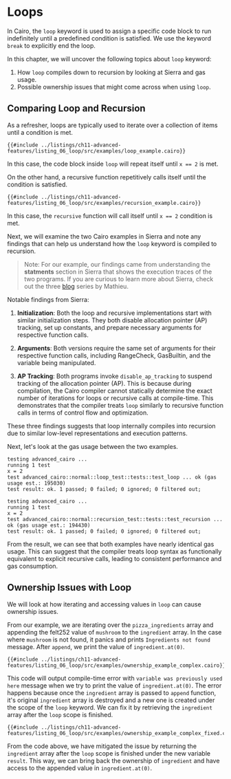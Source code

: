 # Loops 

In Cairo, the `loop` keyword is used to assign a specific code block to run indefinitely until a predefined condition is satisfied. We use the keyword `break` to explicitly end the loop. 

In this chapter, we will uncover the following topics about `loop` keyword: 

1. How `loop` compiles down to recursion by looking at Sierra and gas usage. 
2. Possible ownership issues that might come across when using `loop`. 

## Comparing Loop and Recursion

As a refresher, loops are typically used to iterate over a collection of items until a condition is met.

```rust,noplayground
{{#include ../listings/ch11-advanced-features/listing_06_loop/src/examples/loop_example.cairo}}
```

In this case, the code block inside `loop` will repeat itself until `x == 2` is met. 

On the other hand, a recursive function repetitively calls itself until the condition is satisfied. 

```rust,noplayground
{{#include ../listings/ch11-advanced-features/listing_06_loop/src/examples/recursion_example.cairo}}
```

In this case, the `recursive` function will call itself until `x == 2` condition is met. 

Next, we will examine the two Cairo examples in Sierra and note any findings that can help us understand how the `loop` keyword is compiled to recursion. 

>Note: For our example, our findings came from understanding the **statments** section in Sierra that shows the execution traces of the two programs. If you are curious to learn more about Sierra, check out the three [blog](https://medium.com/nethermind-eth/under-the-hood-of-cairo-1-0-exploring-sierra-7f32808421f5) series by Mathieu. 

Notable findings from Sierra: 

1. **Initialization**: Both the loop and recursive implementations start with similar initialization steps. They both disable allocation pointer (AP) tracking, set up constants, and prepare necessary arguments for respective function calls. 

2. **Arguments**: Both versions require the same set of arguments for their respective function calls, including RangeCheck, GasBuiltin, and the variable being manipulated. 

3. **AP Tracking**: Both programs invoke `disable_ap_tracking` to suspend tracking of the allocation pointer (AP). This is because during compilation, the Cairo compiler cannot statically determine the exact number of iterations for loops or recursive calls at compile-time. This demonstrates that the compiler treats `loop` similarly to recursive function calls in terms of control flow and optimization.

These three findings suggests that loop internally compiles into recursion due to similar low-level representations and execution patterns. 

Next, let's look at the gas usage between the two examples.

```bash,noplayground
testing advanced_cairo ...
running 1 test
x = 2
test advanced_cairo::normal::loop_test::tests::test_loop ... ok (gas usage est.: 195030)
test result: ok. 1 passed; 0 failed; 0 ignored; 0 filtered out;
```

```bash,noplayground
testing advanced_cairo ...
running 1 test
x = 2
test advanced_cairo::normal::recursion_test::tests::test_recursion ... ok (gas usage est.: 194430)
test result: ok. 1 passed; 0 failed; 0 ignored; 0 filtered out;
```

From the result, we can see that both examples have nearly identical gas usage. This can suggest that the compiler treats loop syntax as functionally equivalent to explicit recursive calls, leading to consistent performance and gas consumption. 

## Ownership Issues with Loop

We will look at how iterating and accessing values in `loop` can cause ownership issues. 

From our example, we are iterating over the `pizza_ingredients` array and appending the felt252 value of `mushroom` to the `ingredient` array. In the case where `mushroom` is not found, it panics and prints `Ingredients not found` message. After `append`, we print the value of `ingredient.at(0)`. 

```rust,noplayground
{{#include ../listings/ch11-advanced-features/listing_06_loop/src/examples/ownership_example_complex.cairo}}
```

This code will output compile-time error with `variable was previously used here` message when we try to print the value of `ingredient.at(0)`. The error happens because once the `ingredient` array is passed to `append` function, it's original `ingredient` array is destroyed and a new one is created under the scope of the `loop` keyword. We can fix it by retrieving the `ingredient` array after the `loop` scope is finished. 

```rust,noplayground
{{#include ../listings/ch11-advanced-features/listing_06_loop/src/examples/ownership_example_complex_fixed.cairo}}
``` 

From the code above, we have mitigated the issue by returning the `ingredient` array after the `loop` scope is finished under the new variable `result`. This way, we can bring back the ownership of `ingredient` and have access to the appended value in `ingredient.at(0)`. 

